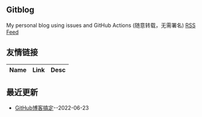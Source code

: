 ## Gitblog
My personal blog using issues and GitHub Actions (随意转载，无需署名)
[RSS Feed](https://raw.githubusercontent.com/Juwenlee/issue_blog/master/feed.xml)
## 友情链接
| Name | Link | Desc | 
 | ---- | ---- | ---- |
## 最近更新
- [GitHub博客搞定](https://github.com/Juwenlee/issue_blog/issues/2)--2022-06-23
